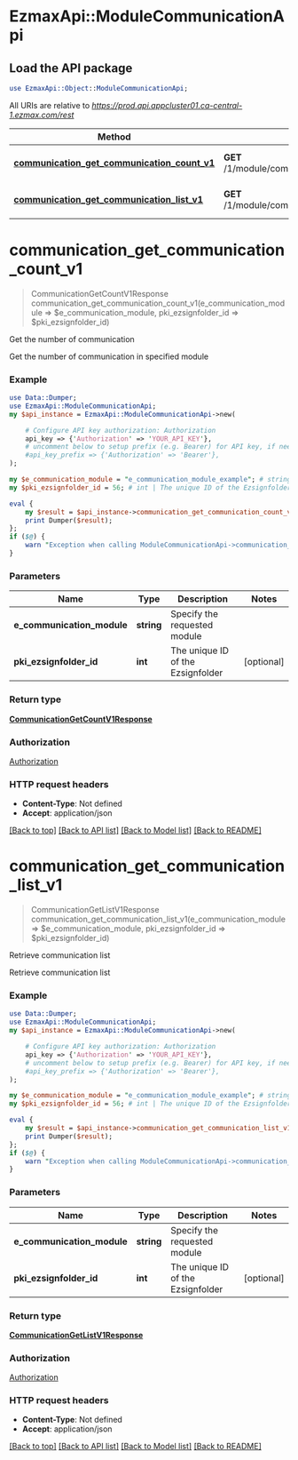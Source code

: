 # EzmaxApi::ModuleCommunicationApi

## Load the API package
```perl
use EzmaxApi::Object::ModuleCommunicationApi;
```

All URIs are relative to *https://prod.api.appcluster01.ca-central-1.ezmax.com/rest*

Method | HTTP request | Description
------------- | ------------- | -------------
[**communication_get_communication_count_v1**](ModuleCommunicationApi.md#communication_get_communication_count_v1) | **GET** /1/module/communication/getCommunicationCount | Get the number of communication
[**communication_get_communication_list_v1**](ModuleCommunicationApi.md#communication_get_communication_list_v1) | **GET** /1/module/communication/getCommunicationList | Retrieve communication list


# **communication_get_communication_count_v1**
> CommunicationGetCountV1Response communication_get_communication_count_v1(e_communication_module => $e_communication_module, pki_ezsignfolder_id => $pki_ezsignfolder_id)

Get the number of communication

Get the number of communication in specified module

### Example
```perl
use Data::Dumper;
use EzmaxApi::ModuleCommunicationApi;
my $api_instance = EzmaxApi::ModuleCommunicationApi->new(

    # Configure API key authorization: Authorization
    api_key => {'Authorization' => 'YOUR_API_KEY'},
    # uncomment below to setup prefix (e.g. Bearer) for API key, if needed
    #api_key_prefix => {'Authorization' => 'Bearer'},
);

my $e_communication_module = "e_communication_module_example"; # string | Specify the requested module
my $pki_ezsignfolder_id = 56; # int | The unique ID of the Ezsignfolder

eval {
    my $result = $api_instance->communication_get_communication_count_v1(e_communication_module => $e_communication_module, pki_ezsignfolder_id => $pki_ezsignfolder_id);
    print Dumper($result);
};
if ($@) {
    warn "Exception when calling ModuleCommunicationApi->communication_get_communication_count_v1: $@\n";
}
```

### Parameters

Name | Type | Description  | Notes
------------- | ------------- | ------------- | -------------
 **e_communication_module** | **string**| Specify the requested module | 
 **pki_ezsignfolder_id** | **int**| The unique ID of the Ezsignfolder | [optional] 

### Return type

[**CommunicationGetCountV1Response**](CommunicationGetCountV1Response.md)

### Authorization

[Authorization](../README.md#Authorization)

### HTTP request headers

 - **Content-Type**: Not defined
 - **Accept**: application/json

[[Back to top]](#) [[Back to API list]](../README.md#documentation-for-api-endpoints) [[Back to Model list]](../README.md#documentation-for-models) [[Back to README]](../README.md)

# **communication_get_communication_list_v1**
> CommunicationGetListV1Response communication_get_communication_list_v1(e_communication_module => $e_communication_module, pki_ezsignfolder_id => $pki_ezsignfolder_id)

Retrieve communication list

Retrieve communication list

### Example
```perl
use Data::Dumper;
use EzmaxApi::ModuleCommunicationApi;
my $api_instance = EzmaxApi::ModuleCommunicationApi->new(

    # Configure API key authorization: Authorization
    api_key => {'Authorization' => 'YOUR_API_KEY'},
    # uncomment below to setup prefix (e.g. Bearer) for API key, if needed
    #api_key_prefix => {'Authorization' => 'Bearer'},
);

my $e_communication_module = "e_communication_module_example"; # string | Specify the requested module
my $pki_ezsignfolder_id = 56; # int | The unique ID of the Ezsignfolder

eval {
    my $result = $api_instance->communication_get_communication_list_v1(e_communication_module => $e_communication_module, pki_ezsignfolder_id => $pki_ezsignfolder_id);
    print Dumper($result);
};
if ($@) {
    warn "Exception when calling ModuleCommunicationApi->communication_get_communication_list_v1: $@\n";
}
```

### Parameters

Name | Type | Description  | Notes
------------- | ------------- | ------------- | -------------
 **e_communication_module** | **string**| Specify the requested module | 
 **pki_ezsignfolder_id** | **int**| The unique ID of the Ezsignfolder | [optional] 

### Return type

[**CommunicationGetListV1Response**](CommunicationGetListV1Response.md)

### Authorization

[Authorization](../README.md#Authorization)

### HTTP request headers

 - **Content-Type**: Not defined
 - **Accept**: application/json

[[Back to top]](#) [[Back to API list]](../README.md#documentation-for-api-endpoints) [[Back to Model list]](../README.md#documentation-for-models) [[Back to README]](../README.md)


